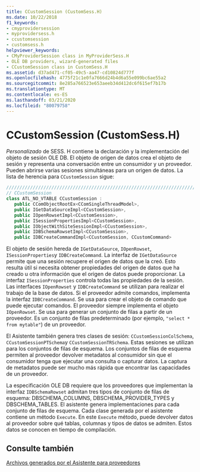 ```yaml
---
title: CCustomSession (CustomSess.H)
ms.date: 10/22/2018
f1_keywords:
- cmyprovidersession
- myprovidersess.h
- ccustomsession
- customsess.h
helpviewer_keywords:
- CMyProviderSession class in MyProviderSess.H
- OLE DB providers, wizard-generated files
- CCustomSession class in CustomSess.H
ms.assetid: d37ad471-cf05-49c5-aa47-cd10824d777f
ms.openlocfilehash: 4775f21c1e0fa7666d24b4d6a55e099bc6ae55a2
ms.sourcegitcommit: 8e285a766523e653aeeb34d412dc6f615ef7b17b
ms.translationtype: MT
ms.contentlocale: es-ES
ms.lasthandoff: 03/21/2020
ms.locfileid: "80079758"
---
```

# <a name="ccustomsession-customsessh"></a>CCustomSession (CustomSess.H)

*Personalizado* de SESS. H contiene la declaración y la implementación del objeto de sesión OLE DB. El objeto de origen de datos crea el objeto de sesión y representa una conversación entre un consumidor y un proveedor. Pueden abrirse varias sesiones simultáneas para un origen de datos. La lista de herencia para `CCustomSession` sigue:

```cpp
/////////////////////////////////////////////////////////////////////////
// CCustomSession
class ATL_NO_VTABLE CCustomSession :
   public CComObjectRootEx<CComSingleThreadModel>,
   public IGetDataSourceImpl<CCustomSession>,
   public IOpenRowsetImpl<CCustomSession>,
   public ISessionPropertiesImpl<CCustomSession>,
   public IObjectWithSiteSessionImpl<CCustomSession>,
   public IDBSchemaRowsetImpl<CCustomSession>,
   public IDBCreateCommandImpl<CCustomSession, CCustomCommand>
```

El objeto de sesión hereda de `IGetDataSource`, `IOpenRowset`, `ISessionProperties`y `IDBCreateCommand`. La interfaz de `IGetDataSource` permite que una sesión recupere el origen de datos que la creó. Esto resulta útil si necesita obtener propiedades del origen de datos que ha creado u otra información que el origen de datos puede proporcionar. La interfaz `ISessionProperties` controla todas las propiedades de la sesión. Las interfaces `IOpenRowset` y `IDBCreateCommand` se utilizan para realizar el trabajo de la base de datos. Si el proveedor admite comandos, implementa la interfaz `IDBCreateCommand`. Se usa para crear el objeto de comando que puede ejecutar comandos. El proveedor siempre implementa el objeto `IOpenRowset`. Se usa para generar un conjunto de filas a partir de un proveedor. Es un conjunto de filas predeterminado (por ejemplo, `"select * from mytable"`) de un proveedor.

El Asistente también genera tres clases de sesión: `CCustomSessionColSchema`, `CCustomSessionPTSchema`y `CCustomSessionTRSchema`. Estas sesiones se utilizan para los conjuntos de filas de esquema. Los conjuntos de filas de esquema permiten al proveedor devolver metadatos al consumidor sin que el consumidor tenga que ejecutar una consulta o capturar datos. La captura de metadatos puede ser mucho más rápida que encontrar las capacidades de un proveedor.

La especificación OLE DB requiere que los proveedores que implementan la interfaz `IDBSchemaRowset` admitan tres tipos de conjunto de filas de esquema: DBSCHEMA_COLUMNS, DBSCHEMA_PROVIDER_TYPES y DBSCHEMA_TABLES. El asistente genera implementaciones para cada conjunto de filas de esquema. Cada clase generada por el asistente contiene un método `Execute`. En este `Execute` método, puede devolver datos al proveedor sobre qué tablas, columnas y tipos de datos se admiten. Estos datos se conocen en tiempo de compilación.

## <a name="see-also"></a>Consulte también

[Archivos generados por el Asistente para proveedores](../../data/oledb/provider-wizard-generated-files.md)<br/>
